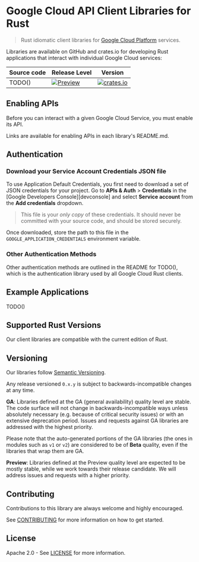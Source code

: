 # Google Cloud API Client Libraries for Rust

> Rust idiomatic client libraries for [Google Cloud Platform](https://cloud.google.com/) services.

Libraries are available on GitHub and crates.io for developing Rust
applications that interact with individual Google Cloud services:

| Source code | Release Level | Version |
|------|----------|-----------------|
| TODO() | [![Preview][preview-stability]][launch-stages] | [![crates.io](https://img.shields.io/crates/v/google-cloud-todo)](https://crates.io/google-cloud-todo/) |

## Enabling APIs

Before you can interact with a given Google Cloud Service, you must enable its API.

Links are available for enabling APIs in each library's README.md.

## Authentication

### Download your Service Account Credentials JSON file

To use Application Default Credentials, you first need to download a set of JSON credentials for your project. Go to **APIs & Auth** > **Credentials** in the [Google Developers Console][devconsole] and select **Service account** from the **Add credentials** dropdown.

> This file is your *only copy* of these credentials. It should never be
> committed with your source code, and should be stored securely.

Once downloaded, store the path to this file in the `GOOGLE_APPLICATION_CREDENTIALS` environment variable.

### Other Authentication Methods

Other authentication methods are outlined in the README for TODO(),
which is the authentication library used by all Google Cloud Rust clients.

## Example Applications

TODO()

## Supported Rust Versions

Our client libraries are compatible with the current edition of Rust.

## Versioning

Our libraries follow [Semantic Versioning][semver].

Any release versioned `0.x.y` is subject to backwards-incompatible changes at any time.

**GA**: Libraries defined at the GA (general availability) quality level are stable. The code surface will not change in backwards-incompatible ways unless absolutely necessary (e.g. because of critical security issues) or with an extensive deprecation period. Issues and requests against GA libraries are addressed with the highest priority.

Please note that the auto-generated portions of the GA libraries (the ones in modules such as `v1` or `v2`) are considered to be of **Beta** quality, even if the libraries that wrap them are GA.

**Preview**: Libraries defined at the Preview quality level are expected to be mostly stable, while we work towards their release candidate. We will address issues and requests with a higher priority.

## Contributing

Contributions to this library are always welcome and highly encouraged.

See [CONTRIBUTING][contributing] for more information on how to get started.

## License

Apache 2.0 - See [LICENSE][license] for more information.

[ga-stability]: https://img.shields.io/badge/stability-ga-green
[ga-description]: #ga
[preview-stability]: https://img.shields.io/badge/stability-preview-orange
[preview-description]: #preview
[launch-stages]: https://cloud.google.com/products#section-22
[semver]: http://semver.org
[contributing]: CONTRIBUTING.md
[license]: LICENSE

